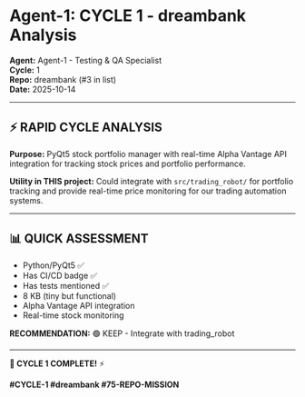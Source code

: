 # Agent-1: CYCLE 1 - dreambank Analysis

**Agent:** Agent-1 - Testing & QA Specialist  
**Cycle:** 1  
**Repo:** dreambank (#3 in list)  
**Date:** 2025-10-14

---

## ⚡ RAPID CYCLE ANALYSIS

**Purpose:** PyQt5 stock portfolio manager with real-time Alpha Vantage API integration for tracking stock prices and portfolio performance.

**Utility in THIS project:** Could integrate with `src/trading_robot/` for portfolio tracking and provide real-time price monitoring for our trading automation systems.

---

## 📊 QUICK ASSESSMENT

- Python/PyQt5 ✅
- Has CI/CD badge ✅
- Has tests mentioned ✅
- 8 KB (tiny but functional)
- Alpha Vantage API integration
- Real-time stock monitoring

**RECOMMENDATION:** 🟢 KEEP - Integrate with trading_robot

---

**🐝 CYCLE 1 COMPLETE!** ⚡

**#CYCLE-1 #dreambank #75-REPO-MISSION**


